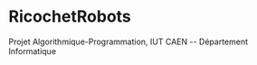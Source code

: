 RicochetRobots
==============

Projet Algorithmique-Programmation, IUT CAEN -- Département Informatique
